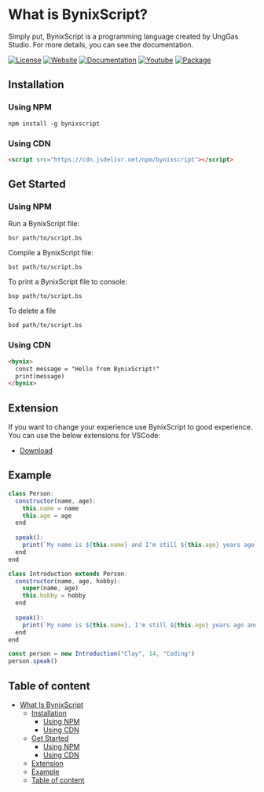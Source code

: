 # What is BynixScript?
Simply put, BynixScript is a programming language created by UngGas Studio. For more details, you can see the documentation.

[![License](https://img.shields.io/badge/license-MIT-green)](LICENSE)
[![Website](https://img.shields.io/badge/official-website-blue)](https://unggasstudio.github.io/bynixscript/)
[![Documentation](https://img.shields.io/badge/Documentation-8A2BE2)](docs/markdown/documentation.md)
[![Youtube](https://img.shields.io/badge/YouTube-Channel-orange)](https://youtube.com/@unggas-studio?si=rwzB7AXjr-jCqg_J)
[![Package](https://img.shields.io/npm/dw/bynixscript)](https://www.npmjs.com/package/bynixscript?activeTab=readme)

## Installation
### Using NPM <a name="using-npm-installation"></a>
```
npm install -g bynixscript
```
### Using CDN
```html
<script src="https://cdn.jsdelivr.net/npm/bynixscript"></script>
```
## Get Started
### Using NPM <a name="using-npm-get-started"></a>
Run a BynixScript file:
```
bsr path/to/script.bs
```
Compile a BynixScript file:
```
bst path/to/script.bs
```
To print a BynixScript file to console:
```
bsp path/to/script.bs
```
To delete a file
```
bsd path/to/script.bs
```
### Using CDN
```html
<bynix>
  const message = "Hello from BynixScript!"
  print(message)
</bynix>
```
## Extension
If you want to change your experience use BynixScript to good experience. You can use the below extensions for VSCode:
- [Download](https://github.com/UngGasStudio/BynixScript-Extension)
## Example
```javascript
class Person:
  constructor(name, age):
    this.name = name
    this.age = age
  end
  
  speak():
    print(`My name is ${this.name} and I'm still ${this.age} years ago`)
  end
end

class Introduction extends Person:
  constructor(name, age, hobby):
    super(name, age)
    this.hobby = hobby
  end
  
  speak():
    print(`My name is ${this.name}, I'm still ${this.age} years ago and I like ${this.hobby}`)
  end
end

const person = new Introduction("Clay", 14, "Coding")
person.speak()
```
## Table of content
- [What Is BynixScript](#What-Is-BynixScript)
  - [Installation](#Installation)
      - [Using NPM](#using-npm-installation)
      - [Using CDN](#Using-cdn)
  - [Get Started](#Get-Started)
      - [Using NPM](#using-npm-get-started)
      - [Using CDN](#Using-cdn)
  - [Extension](#Extension)
  - [Example](#Example)
  - [Table of content](#Table-of-content)
  
